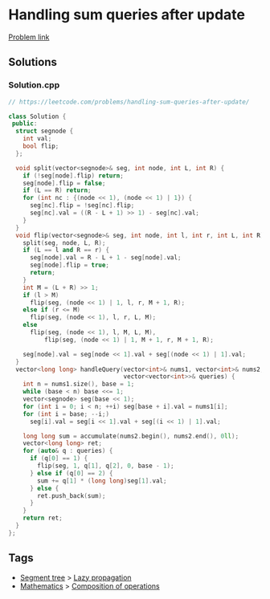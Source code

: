 # Handling sum queries after update

[Problem link](https://leetcode.com/problems/handling-sum-queries-after-update/)

## Solutions


### Solution.cpp
```cpp
// https://leetcode.com/problems/handling-sum-queries-after-update/

class Solution {
 public:
  struct segnode {
    int val;
    bool flip;
  };

  void split(vector<segnode>& seg, int node, int L, int R) {
    if (!seg[node].flip) return;
    seg[node].flip = false;
    if (L == R) return;
    for (int nc : {(node << 1), (node << 1) | 1}) {
      seg[nc].flip = !seg[nc].flip;
      seg[nc].val = ((R - L + 1) >> 1) - seg[nc].val;
    }
  }
  void flip(vector<segnode>& seg, int node, int l, int r, int L, int R) {
    split(seg, node, L, R);
    if (L == l and R == r) {
      seg[node].val = R - L + 1 - seg[node].val;
      seg[node].flip = true;
      return;
    }
    int M = (L + R) >> 1;
    if (l > M)
      flip(seg, (node << 1) | 1, l, r, M + 1, R);
    else if (r <= M)
      flip(seg, (node << 1), l, r, L, M);
    else
      flip(seg, (node << 1), l, M, L, M),
          flip(seg, (node << 1) | 1, M + 1, r, M + 1, R);

    seg[node].val = seg[node << 1].val + seg[(node << 1) | 1].val;
  }
  vector<long long> handleQuery(vector<int>& nums1, vector<int>& nums2,
                                vector<vector<int>>& queries) {
    int n = nums1.size(), base = 1;
    while (base < n) base <<= 1;
    vector<segnode> seg(base << 1);
    for (int i = 0; i < n; ++i) seg[base + i].val = nums1[i];
    for (int i = base; --i;)
      seg[i].val = seg[i << 1].val + seg[(i << 1) | 1].val;

    long long sum = accumulate(nums2.begin(), nums2.end(), 0ll);
    vector<long long> ret;
    for (auto& q : queries) {
      if (q[0] == 1) {
        flip(seg, 1, q[1], q[2], 0, base - 1);
      } else if (q[0] == 2) {
        sum += q[1] * (long long)seg[1].val;
      } else {
        ret.push_back(sum);
      }
    }
    return ret;
  }
};
```
## Tags

* [Segment tree](/README.md#Segment_tree) > [Lazy propagation](/README.md#Segment_tree-Lazy_propagation)
* [Mathematics](/README.md#Mathematics) > [Composition of operations](/README.md#Mathematics-Composition_of_operations)

